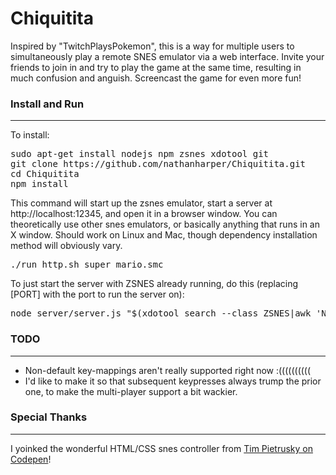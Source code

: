 <h1>Chiquitita</h1>

Inspired by "TwitchPlaysPokemon", this is a way for multiple users to simultaneously play a remote SNES emulator via a web interface. Invite your friends to join in and try to play the game at the same time, resulting in much confusion and anguish. Screencast the game for even more fun!


<h3>Install and Run</h3>
<hr />

To install:

<pre>
sudo apt-get install nodejs npm zsnes xdotool git
git clone https://github.com/nathanharper/Chiquitita.git
cd Chiquitita
npm install
</pre>

This command will start up the zsnes emulator, start a server at http://localhost:12345, and open it in a browser window. You can theoretically use other snes emulators, or basically anything that runs in an X window. Should work on Linux and Mac, though dependency installation method will obviously vary.

<pre>./run_http.sh super_mario.smc</pre>

To just start the server with ZSNES already running, do this (replacing [PORT] with the port to run the server on):

<pre>node server/server.js "$(xdotool search --class ZSNES|awk 'NR==1{print $1}')" [PORT] http</pre>


<h3>TODO</h3>
<hr />

* Non-default key-mappings aren't really supported right now :((((((((((
* I'd like to make it so that subsequent keypresses always trump the prior one, to make the multi-player support a bit wackier.


<h3>Special Thanks</h3>
<hr />

I yoinked the wonderful HTML/CSS snes controller from <a href="http://codepen.io/TimPietrusky/pen/oJIcy">Tim Pietrusky on Codepen</a>!
